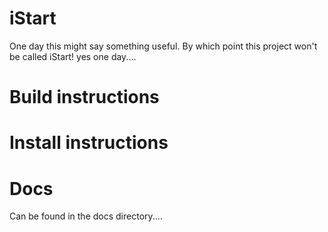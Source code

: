 iStart
======

One day this might say something useful. By which point this project won't be called iStart!
yes one day....

Build instructions
==================

Install instructions
====================

Docs
====

Can be found in the docs directory....
